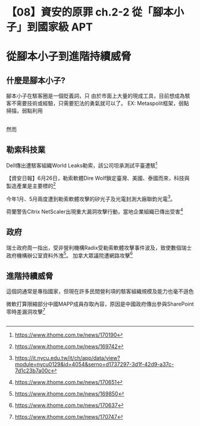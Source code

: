 # 【08】資安的原罪 ch.2-2 從「腳本小子」到國家級 APT

# 從腳本小子到進階持續威脅

## 什麼是腳本小子?

腳本小子在駭客圈是一個貶義詞，只
由於市面上大量的現成工具，目前想成為駭客不需要技術或經驗，只需要犯法的勇氣就可以了。
EX: Metaspolit框架，弱點掃描，弱點利用

## 

然而

## 勒索科技業

Dell傳出遭駭客組織World Leaks勒索，該公司坦承測試平臺遭駭[^1]

【資安日報】6月26日，勒索軟體Dire Wolf鎖定臺灣、美國、泰國而來，科技與製造產業是主要標的[^2]

今年1月、5月兩度遭到勒索軟體攻擊的矽光子及光電封測大廠聯鈞光電[^3]。

荷蘭警告Citrix NetScaler出現重大漏洞攻擊行動，當地企業組織已傳出受害[^6]

## 政府
瑞士政府周一指出，受非營利機構Radix受勒索軟體攻擊事件波及，致使數個瑞士政府機構辦公室資料外洩[^4]。
加拿大眾議院遭網路攻擊[^5] 

## 進階持續威脅

這個詞通常是專指國家，但現在許多民間營利項的駭客組織規模及能力也毫不遜色


微軟打算限縮部分中國MAPP成員存取內容，原因是中國政府傳出參與SharePoint零時差漏洞攻擊[^7]

## 

[^1]: https://www.ithome.com.tw/news/170190
[^2]: https://www.ithome.com.tw/news/169742
[^3]: https://it.nycu.edu.tw/it/ch/app/data/view?module=nycu0129&id=4054&serno=d1737297-3d1f-42d9-a37c-7d1c23b7a00c
[^4]: https://www.ithome.com.tw/news/169850
[^5]: https://www.ithome.com.tw/news/170637
[^6]: https://www.ithome.com.tw/news/170651
[^7]: https://www.ithome.com.tw/news/170747